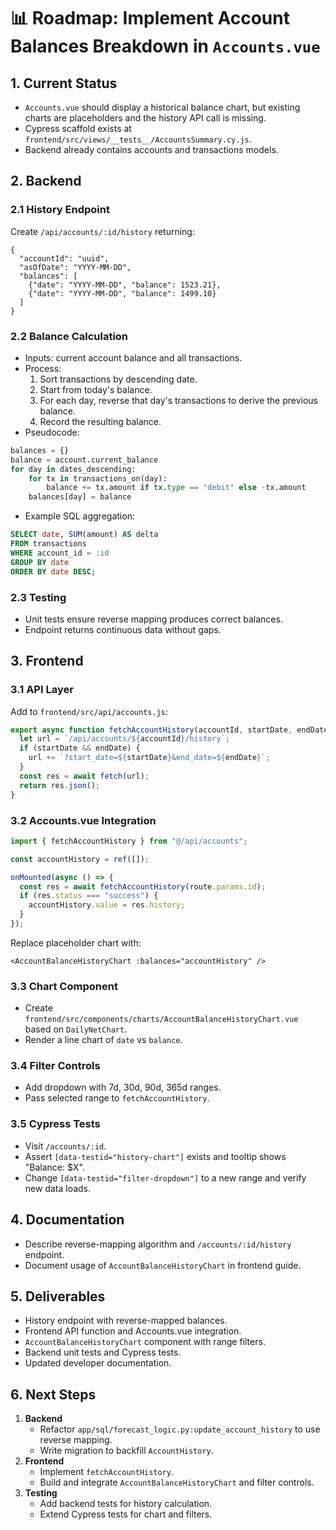 # 📊 Roadmap: Implement Account Balances Breakdown in `Accounts.vue`

## 1. Current Status
- `Accounts.vue` should display a historical balance chart, but existing charts are placeholders and the history API call is missing.
- Cypress scaffold exists at `frontend/src/views/__tests__/AccountsSummary.cy.js`.
- Backend already contains accounts and transactions models.

## 2. Backend
### 2.1 History Endpoint
Create `/api/accounts/:id/history` returning:

```
{
  "accountId": "uuid",
  "asOfDate": "YYYY-MM-DD",
  "balances": [
    {"date": "YYYY-MM-DD", "balance": 1523.21},
    {"date": "YYYY-MM-DD", "balance": 1499.10}
  ]
}
```

### 2.2 Balance Calculation
- Inputs: current account balance and all transactions.
- Process:
  1. Sort transactions by descending date.
  2. Start from today's balance.
  3. For each day, reverse that day's transactions to derive the previous balance.
  4. Record the resulting balance.
- Pseudocode:

```python
balances = {}
balance = account.current_balance
for day in dates_descending:
    for tx in transactions_on(day):
        balance += tx.amount if tx.type == "debit" else -tx.amount
    balances[day] = balance
```

- Example SQL aggregation:

```sql
SELECT date, SUM(amount) AS delta
FROM transactions
WHERE account_id = :id
GROUP BY date
ORDER BY date DESC;
```

### 2.3 Testing
- Unit tests ensure reverse mapping produces correct balances.
- Endpoint returns continuous data without gaps.

## 3. Frontend
### 3.1 API Layer
Add to `frontend/src/api/accounts.js`:

```js
export async function fetchAccountHistory(accountId, startDate, endDate) {
  let url = `/api/accounts/${accountId}/history`;
  if (startDate && endDate) {
    url += `?start_date=${startDate}&end_date=${endDate}`;
  }
  const res = await fetch(url);
  return res.json();
}
```

### 3.2 Accounts.vue Integration
```js
import { fetchAccountHistory } from "@/api/accounts";

const accountHistory = ref([]);

onMounted(async () => {
  const res = await fetchAccountHistory(route.params.id);
  if (res.status === "success") {
    accountHistory.value = res.history;
  }
});
```

Replace placeholder chart with:

```vue
<AccountBalanceHistoryChart :balances="accountHistory" />
```

### 3.3 Chart Component
- Create `frontend/src/components/charts/AccountBalanceHistoryChart.vue` based on `DailyNetChart`.
- Render a line chart of `date` vs `balance`.

### 3.4 Filter Controls
- Add dropdown with 7d, 30d, 90d, 365d ranges.
- Pass selected range to `fetchAccountHistory`.

### 3.5 Cypress Tests
- Visit `/accounts/:id`.
- Assert `[data-testid="history-chart"]` exists and tooltip shows
  "Balance: $X".
- Change `[data-testid="filter-dropdown"]` to a new range and verify
  new data loads.

## 4. Documentation
- Describe reverse-mapping algorithm and `/accounts/:id/history` endpoint.
- Document usage of `AccountBalanceHistoryChart` in frontend guide.

## 5. Deliverables
- History endpoint with reverse-mapped balances.
- Frontend API function and Accounts.vue integration.
- `AccountBalanceHistoryChart` component with range filters.
- Backend unit tests and Cypress tests.
- Updated developer documentation.

## 6. Next Steps
1. **Backend**
   - Refactor `app/sql/forecast_logic.py:update_account_history` to use reverse mapping.
   - Write migration to backfill `AccountHistory`.
2. **Frontend**
   - Implement `fetchAccountHistory`.
   - Build and integrate `AccountBalanceHistoryChart` and filter controls.
3. **Testing**
   - Add backend tests for history calculation.
   - Extend Cypress tests for chart and filters.
